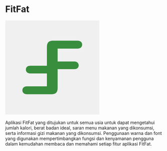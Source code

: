 # FitFat

<img src="Logo.png" width="300"/>

Aplikasi FitFat yang ditujukan untuk semua usia untuk dapat mengetahui jumlah kalori, berat badan ideal, saran menu makanan yang dikonsumsi, serta informasi gizi makanan yang dikonsumsi. Penggunaan warna dan font yang digunakan mempertimbangkan fungsi dan kenyamanan pengguna dalam kemudahan membaca dan memahami setiap fitur aplikasi FitFat.
